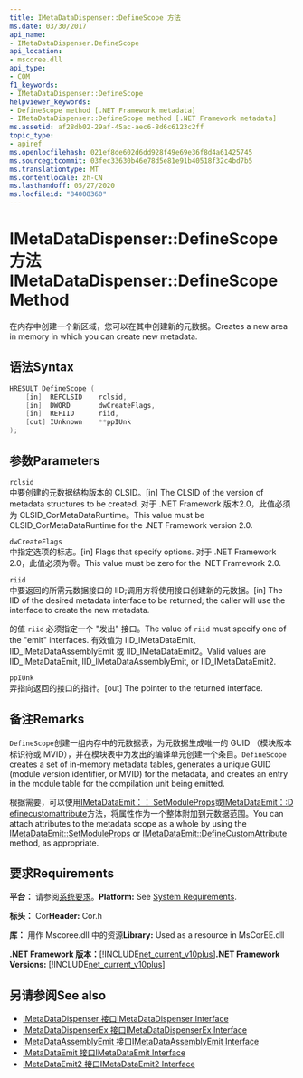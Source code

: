 ```yaml
---
title: IMetaDataDispenser::DefineScope 方法
ms.date: 03/30/2017
api_name:
- IMetaDataDispenser.DefineScope
api_location:
- mscoree.dll
api_type:
- COM
f1_keywords:
- IMetaDataDispenser::DefineScope
helpviewer_keywords:
- DefineScope method [.NET Framework metadata]
- IMetaDataDispenser::DefineScope method [.NET Framework metadata]
ms.assetid: af28db02-29af-45ac-aec6-8d6c6123c2ff
topic_type:
- apiref
ms.openlocfilehash: 021ef8de602d6dd928f49e69e36f8d4a61425745
ms.sourcegitcommit: 03fec33630b46e78d5e81e91b40518f32c4bd7b5
ms.translationtype: MT
ms.contentlocale: zh-CN
ms.lasthandoff: 05/27/2020
ms.locfileid: "84008360"
---
```

# <a name="imetadatadispenserdefinescope-method"></a><span data-ttu-id="1070c-102">IMetaDataDispenser::DefineScope 方法</span><span class="sxs-lookup"><span data-stu-id="1070c-102">IMetaDataDispenser::DefineScope Method</span></span>
<span data-ttu-id="1070c-103">在内存中创建一个新区域，您可以在其中创建新的元数据。</span><span class="sxs-lookup"><span data-stu-id="1070c-103">Creates a new area in memory in which you can create new metadata.</span></span>  
  
## <a name="syntax"></a><span data-ttu-id="1070c-104">语法</span><span class="sxs-lookup"><span data-stu-id="1070c-104">Syntax</span></span>  
  
```cpp  
HRESULT DefineScope (  
    [in]  REFCLSID    rclsid,  
    [in]  DWORD       dwCreateFlags,  
    [in]  REFIID      riid,
    [out] IUnknown    **ppIUnk  
);  
```  
  
## <a name="parameters"></a><span data-ttu-id="1070c-105">参数</span><span class="sxs-lookup"><span data-stu-id="1070c-105">Parameters</span></span>  
 `rclsid`  
 <span data-ttu-id="1070c-106">中要创建的元数据结构版本的 CLSID。</span><span class="sxs-lookup"><span data-stu-id="1070c-106">[in] The CLSID of the version of metadata structures to be created.</span></span> <span data-ttu-id="1070c-107">对于 .NET Framework 版本2.0，此值必须为 CLSID_CorMetaDataRuntime。</span><span class="sxs-lookup"><span data-stu-id="1070c-107">This value must be CLSID_CorMetaDataRuntime for the .NET Framework version 2.0.</span></span>  
  
 `dwCreateFlags`  
 <span data-ttu-id="1070c-108">中指定选项的标志。</span><span class="sxs-lookup"><span data-stu-id="1070c-108">[in] Flags that specify options.</span></span> <span data-ttu-id="1070c-109">对于 .NET Framework 2.0，此值必须为零。</span><span class="sxs-lookup"><span data-stu-id="1070c-109">This value must be zero for the .NET Framework 2.0.</span></span>  
  
 `riid`  
 <span data-ttu-id="1070c-110">中要返回的所需元数据接口的 IID;调用方将使用接口创建新的元数据。</span><span class="sxs-lookup"><span data-stu-id="1070c-110">[in] The IID of the desired metadata interface to be returned; the caller will use the interface to create the new metadata.</span></span>  
  
 <span data-ttu-id="1070c-111">的值 `riid` 必须指定一个 "发出" 接口。</span><span class="sxs-lookup"><span data-stu-id="1070c-111">The value of `riid` must specify one of the "emit" interfaces.</span></span> <span data-ttu-id="1070c-112">有效值为 IID_IMetaDataEmit、IID_IMetaDataAssemblyEmit 或 IID_IMetaDataEmit2。</span><span class="sxs-lookup"><span data-stu-id="1070c-112">Valid values are IID_IMetaDataEmit, IID_IMetaDataAssemblyEmit, or IID_IMetaDataEmit2.</span></span>  
  
 `ppIUnk`  
 <span data-ttu-id="1070c-113">弄指向返回的接口的指针。</span><span class="sxs-lookup"><span data-stu-id="1070c-113">[out] The pointer to the returned interface.</span></span>  
  
## <a name="remarks"></a><span data-ttu-id="1070c-114">备注</span><span class="sxs-lookup"><span data-stu-id="1070c-114">Remarks</span></span>  
 <span data-ttu-id="1070c-115">`DefineScope`创建一组内存中的元数据表，为元数据生成唯一的 GUID （模块版本标识符或 MVID），并在模块表中为发出的编译单元创建一个条目。</span><span class="sxs-lookup"><span data-stu-id="1070c-115">`DefineScope` creates a set of in-memory metadata tables, generates a unique GUID (module version identifier, or MVID) for the metadata, and creates an entry in the module table for the compilation unit being emitted.</span></span>  
  
 <span data-ttu-id="1070c-116">根据需要，可以使用[IMetaDataEmit：： SetModuleProps](../../../../docs/framework/unmanaged-api/metadata/imetadataemit-setmoduleprops-method.md)或[IMetaDataEmit：:D efinecustomattribute](imetadataemit-definecustomattribute-method.md)方法，将属性作为一个整体附加到元数据范围。</span><span class="sxs-lookup"><span data-stu-id="1070c-116">You can attach attributes to the metadata scope as a whole by using the [IMetaDataEmit::SetModuleProps](../../../../docs/framework/unmanaged-api/metadata/imetadataemit-setmoduleprops-method.md) or [IMetaDataEmit::DefineCustomAttribute](imetadataemit-definecustomattribute-method.md) method, as appropriate.</span></span>  
  
## <a name="requirements"></a><span data-ttu-id="1070c-117">要求</span><span class="sxs-lookup"><span data-stu-id="1070c-117">Requirements</span></span>  
 <span data-ttu-id="1070c-118">**平台：** 请参阅[系统要求](../../get-started/system-requirements.md)。</span><span class="sxs-lookup"><span data-stu-id="1070c-118">**Platform:** See [System Requirements](../../get-started/system-requirements.md).</span></span>  
  
 <span data-ttu-id="1070c-119">**标头：** Cor</span><span class="sxs-lookup"><span data-stu-id="1070c-119">**Header:** Cor.h</span></span>  
  
 <span data-ttu-id="1070c-120">**库：** 用作 Mscoree.dll 中的资源</span><span class="sxs-lookup"><span data-stu-id="1070c-120">**Library:** Used as a resource in MsCorEE.dll</span></span>  
  
 <span data-ttu-id="1070c-121">**.NET Framework 版本：**[!INCLUDE[net_current_v10plus](../../../../includes/net-current-v10plus-md.md)]</span><span class="sxs-lookup"><span data-stu-id="1070c-121">**.NET Framework Versions:** [!INCLUDE[net_current_v10plus](../../../../includes/net-current-v10plus-md.md)]</span></span>  
  
## <a name="see-also"></a><span data-ttu-id="1070c-122">另请参阅</span><span class="sxs-lookup"><span data-stu-id="1070c-122">See also</span></span>

- [<span data-ttu-id="1070c-123">IMetaDataDispenser 接口</span><span class="sxs-lookup"><span data-stu-id="1070c-123">IMetaDataDispenser Interface</span></span>](imetadatadispenser-interface.md)
- [<span data-ttu-id="1070c-124">IMetaDataDispenserEx 接口</span><span class="sxs-lookup"><span data-stu-id="1070c-124">IMetaDataDispenserEx Interface</span></span>](imetadatadispenserex-interface.md)
- [<span data-ttu-id="1070c-125">IMetaDataAssemblyEmit 接口</span><span class="sxs-lookup"><span data-stu-id="1070c-125">IMetaDataAssemblyEmit Interface</span></span>](imetadataassemblyemit-interface.md)
- [<span data-ttu-id="1070c-126">IMetaDataEmit 接口</span><span class="sxs-lookup"><span data-stu-id="1070c-126">IMetaDataEmit Interface</span></span>](imetadataemit-interface.md)
- [<span data-ttu-id="1070c-127">IMetaDataEmit2 接口</span><span class="sxs-lookup"><span data-stu-id="1070c-127">IMetaDataEmit2 Interface</span></span>](imetadataemit2-interface.md)
